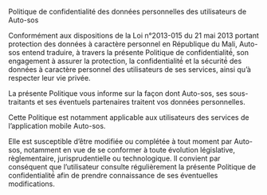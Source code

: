 Politique de confidentialité des données personnelles des utilisateurs de Auto-sos

Conformément aux dispositions de la Loi n°2013-015 du 21 mai 2013 portant protection des données à caractère personnel en République du Mali, Auto-sos entend traduire, à travers la présente Politique de confidentialité́, son engagement à assurer la protection, la confidentialité́ et la sécurité́ des données à caractère personnel des utilisateurs de ses services, ainsi qu’à respecter leur vie privée.

La présente Politique vous informe sur la façon dont  Auto-sos, ses sous-traitants et ses éventuels partenaires traitent vos données personnelles.

Cette Politique est notamment applicable aux utilisateurs des services de l’application mobile Auto-sos.

Elle est susceptible d’être modifiée ou complétée à tout moment par Auto-sos, notamment en vue de se conformer à toute évolution législative, règlementaire, jurisprudentielle ou technologique. Il convient par conséquent que l’utilisateur consulte régulièrement la présente Politique de confidentialité́ afin de prendre connaissance de ses éventuelles modifications.

